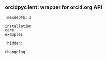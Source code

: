 ### orcidpyclient: wrapper for orcid.org API

```{toctree}
:maxdepth: 3

installation
core
examples
```

```{toctree}
:hidden:

changelog
```

